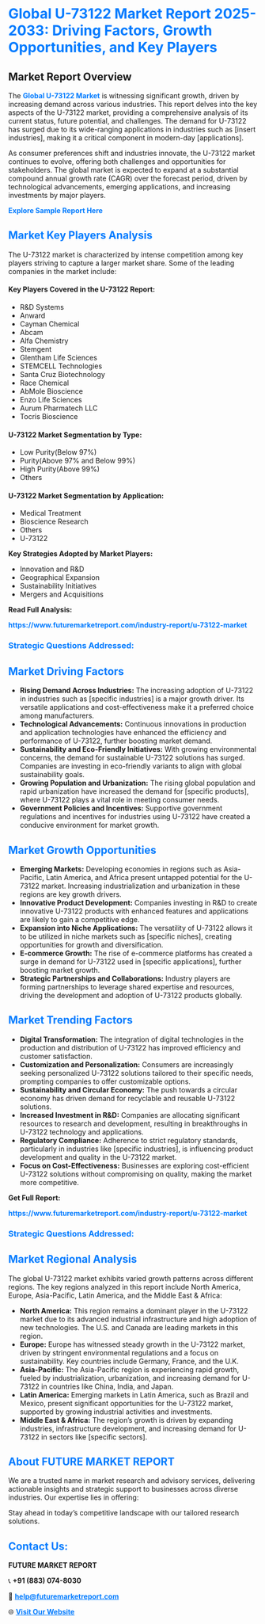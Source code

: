 <h1 style="color: #007BFF;">Global U-73122 Market Report 2025-2033: Driving Factors, Growth Opportunities, and Key Players</h1>

<section id="overview">
<h2>Market Report Overview</h2>
<p>The <a href="https://www.futuremarketreport.com/industry-report/u-73122-market" style="color: #007BFF; text-decoration: none;"><strong>Global U-73122 Market</strong></a> is witnessing significant growth, driven by increasing demand across various industries. This report delves into the key aspects of the U-73122 market, providing a comprehensive analysis of its current status, future potential, and challenges. The demand for U-73122 has surged due to its wide-ranging applications in industries such as [insert industries], making it a critical component in modern-day [applications].</p>
<p>As consumer preferences shift and industries innovate, the U-73122 market continues to evolve, offering both challenges and opportunities for stakeholders. The global market is expected to expand at a substantial compound annual growth rate (CAGR) over the forecast period, driven by technological advancements, emerging applications, and increasing investments by major players.</p>
</section>

<section id="overview">
<p><a href="https://www.futuremarketreport.com/request-sample/reportId=125783" style="color: #007BFF; text-decoration: none;"><strong>Explore Sample Report Here</strong></a></p>
</section>

<section id="key-players">
<h2 style="color: #007BFF;">Market Key Players Analysis</h2>
<p>The U-73122 market is characterized by intense competition among key players striving to capture a larger market share. Some of the leading companies in the market include:</p>
<h4>Key Players Covered in the U-73122 Report:</h4>
<ul><li>R&amp;D Systems</li><li>Anward</li><li>Cayman Chemical</li><li>Abcam</li><li>Alfa Chemistry</li><li>Stemgent</li><li>Glentham Life Sciences</li><li>STEMCELL Technologies</li><li>Santa Cruz Biotechnology</li><li>Race Chemical</li><li>AbMole Bioscience</li><li>Enzo Life Sciences</li><li>Aurum Pharmatech LLC</li><li>Tocris Bioscience</li></ul>
<h4>U-73122 Market Segmentation by Type:</h4>
<ul><li>Low Purity(Below 97%)</li><li>Purity(Above 97% and Below 99%)</li><li>High Purity(Above 99%)</li><li>Others</li></ul>

<h4>U-73122 Market Segmentation by Application:</h4>
<ul><li>Medical Treatment</li><li>Bioscience Research</li><li>Others</li><li>U-73122</li></ul>
<p><strong>Key Strategies Adopted by Market Players:</strong></p>
<ul>
<li>Innovation and R&D</li>
<li>Geographical Expansion</li>
<li>Sustainability Initiatives</li>
<li>Mergers and Acquisitions</li>
</ul>
</section>

<section>
<p><strong>Read Full Analysis: </strong></p><a href="https://www.futuremarketreport.com/industry-report/u-73122-market" style="color: #007BFF; text-decoration: none;"><strong>https://www.futuremarketreport.com/industry-report/u-73122-market</strong></a>
<h3 style="color: #007BFF;">Strategic Questions Addressed:</h3>
</section>

<section id="driving-factors">
<h2 style="color: #007BFF;">Market Driving Factors</h2>
<ul>
<li><strong>Rising Demand Across Industries:</strong> The increasing adoption of U-73122 in industries such as [specific industries] is a major growth driver. Its versatile applications and cost-effectiveness make it a preferred choice among manufacturers.</li>
<li><strong>Technological Advancements:</strong> Continuous innovations in production and application technologies have enhanced the efficiency and performance of U-73122, further boosting market demand.</li>
<li><strong>Sustainability and Eco-Friendly Initiatives:</strong> With growing environmental concerns, the demand for sustainable U-73122 solutions has surged. Companies are investing in eco-friendly variants to align with global sustainability goals.</li>
<li><strong>Growing Population and Urbanization:</strong> The rising global population and rapid urbanization have increased the demand for [specific products], where U-73122 plays a vital role in meeting consumer needs.</li>
<li><strong>Government Policies and Incentives:</strong> Supportive government regulations and incentives for industries using U-73122 have created a conducive environment for market growth.</li>
</ul>
</section>

<section id="growth-opportunities">
<h2 style="color: #007BFF;">Market Growth Opportunities</h2>
<ul>
<li><strong>Emerging Markets:</strong> Developing economies in regions such as Asia-Pacific, Latin America, and Africa present untapped potential for the U-73122 market. Increasing industrialization and urbanization in these regions are key growth drivers.</li>
<li><strong>Innovative Product Development:</strong> Companies investing in R&D to create innovative U-73122 products with enhanced features and applications are likely to gain a competitive edge.</li>
<li><strong>Expansion into Niche Applications:</strong> The versatility of U-73122 allows it to be utilized in niche markets such as [specific niches], creating opportunities for growth and diversification.</li>
<li><strong>E-commerce Growth:</strong> The rise of e-commerce platforms has created a surge in demand for U-73122 used in [specific applications], further boosting market growth.</li>
<li><strong>Strategic Partnerships and Collaborations:</strong> Industry players are forming partnerships to leverage shared expertise and resources, driving the development and adoption of U-73122 products globally.</li>
</ul>
</section>

<section id="trending-factors">
<h2 style="color: #007BFF;">Market Trending Factors</h2>
<ul>
<li><strong>Digital Transformation:</strong> The integration of digital technologies in the production and distribution of U-73122 has improved efficiency and customer satisfaction.</li>
<li><strong>Customization and Personalization:</strong> Consumers are increasingly seeking personalized U-73122 solutions tailored to their specific needs, prompting companies to offer customizable options.</li>
<li><strong>Sustainability and Circular Economy:</strong> The push towards a circular economy has driven demand for recyclable and reusable U-73122 solutions.</li>
<li><strong>Increased Investment in R&D:</strong> Companies are allocating significant resources to research and development, resulting in breakthroughs in U-73122 technology and applications.</li>
<li><strong>Regulatory Compliance:</strong> Adherence to strict regulatory standards, particularly in industries like [specific industries], is influencing product development and quality in the U-73122 market.</li>
<li><strong>Focus on Cost-Effectiveness:</strong> Businesses are exploring cost-efficient U-73122 solutions without compromising on quality, making the market more competitive.</li>
</ul>
</section>

<section>
<p><strong>Get Full Report: </strong></p><a href="https://www.futuremarketreport.com/industry-report/u-73122-market" style="color: #007BFF; text-decoration: none;"><strong>https://www.futuremarketreport.com/industry-report/u-73122-market</strong></a>
<h3 style="color: #007BFF;">Strategic Questions Addressed:</h3>
</section>


<section id="regional-analysis">
<h2 style="color: #007BFF;">Market Regional Analysis</h2>
<p>The global U-73122 market exhibits varied growth patterns across different regions. The key regions analyzed in this report include North America, Europe, Asia-Pacific, Latin America, and the Middle East & Africa:</p>
<ul>
<li><strong>North America:</strong> This region remains a dominant player in the U-73122 market due to its advanced industrial infrastructure and high adoption of new technologies. The U.S. and Canada are leading markets in this region.</li>
<li><strong>Europe:</strong> Europe has witnessed steady growth in the U-73122 market, driven by stringent environmental regulations and a focus on sustainability. Key countries include Germany, France, and the U.K.</li>
<li><strong>Asia-Pacific:</strong> The Asia-Pacific region is experiencing rapid growth, fueled by industrialization, urbanization, and increasing demand for U-73122 in countries like China, India, and Japan.</li>
<li><strong>Latin America:</strong> Emerging markets in Latin America, such as Brazil and Mexico, present significant opportunities for the U-73122 market, supported by growing industrial activities and investments.</li>
<li><strong>Middle East & Africa:</strong> The region’s growth is driven by expanding industries, infrastructure development, and increasing demand for U-73122 in sectors like [specific sectors].</li>
</ul>
</section>

<footer>
<h2 style="color: #007BFF;">About FUTURE MARKET REPORT</h2>
<p>We are a trusted name in market research and advisory services, delivering actionable insights and strategic support to businesses across diverse industries. Our expertise lies in offering:</p>

<p>Stay ahead in today’s competitive landscape with our tailored research solutions.</p>

<h2 style="color: #007BFF;">Contact Us:</h2>
<p><strong>FUTURE MARKET REPORT</strong></p>
<p>📞 <strong>+91 (883) 074-8030</strong></p>
<p>📧 <strong><a href="mailto:help@futuremarketreport.com" style="color: #007BFF;">help@futuremarketreport.com</a></strong></p>
<p>🌐 <strong><a href="https://www.futuremarketreport.com/" style="color: #007BFF;">Visit Our Website</a></strong></p>
</footer>